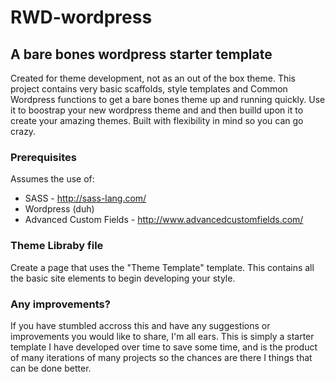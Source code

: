 # RWD-wordpress
## A bare bones wordpress starter template

Created for theme development, not as an out of the box theme. This project contains very basic scaffolds, style templates and Common Wordpress functions to get a bare bones theme up and running quickly. Use it to boostrap your new wordpress theme and and then builld upon it to create your amazing themes. Built with flexibility in mind so you can go crazy.

### Prerequisites
Assumes the use of:
* SASS - http://sass-lang.com/
* Wordpress (duh)
* Advanced Custom Fields - http://www.advancedcustomfields.com/

### Theme Libraby file
Create a page that uses the "Theme Template" template. This contains all the basic site elements to begin developing your style.  

### Any improvements?
If you have stumbled accross this and have any suggestions or improvements you would like to share, I'm all ears. This is simply a starter template I have developed over time to save some time, and is the product of many iterations of many projects so the chances are there I things that can be done better.
